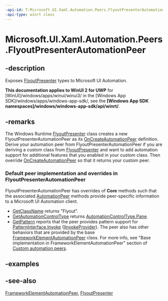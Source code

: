 ```yaml
---
-api-id: T:Microsoft.UI.Xaml.Automation.Peers.FlyoutPresenterAutomationPeer
-api-type: winrt class
---
```


<!-- Class syntax.
public class FlyoutPresenterAutomationPeer : Windows.UI.Xaml.Automation.Peers.FrameworkElementAutomationPeer, Windows.UI.Xaml.Automation.Peers.IFlyoutPresenterAutomationPeer
-->

# Microsoft.UI.Xaml.Automation.Peers.FlyoutPresenterAutomationPeer

## -description
Exposes [FlyoutPresenter](../microsoft.ui.xaml.controls/flyoutpresenter.md) types to Microsoft UI Automation.

**This documentation applies to WinUI 2 for UWP** for [WinUI]/windows/apps/winui/winui3/ in the [Windows App SDK]/windows/apps/windows-app-sdk/, see the **[Windows App SDK namespaces]/windows/windows-app-sdk/api/winrt/**.

## -remarks
The Windows Runtime  [FlyoutPresenter](../microsoft.ui.xaml.controls/flyoutpresenter.md) class creates a new FlyoutPresenterAutomationPeer as its [OnCreateAutomationPeer](../microsoft.ui.xaml/uielement_oncreateautomationpeer_1478162674.md) definition. Derive your automation peer from FlyoutPresenterAutomationPeer if you are deriving a custom class from [FlyoutPresenter](../microsoft.ui.xaml.controls/flyoutpresenter.md) and want to add automation support for additional features that you enabled in your custom class. Then override [OnCreateAutomationPeer](../microsoft.ui.xaml/uielement_oncreateautomationpeer_1478162674.md) so that it returns your custom peer.

### Default peer implementation and overrides in **FlyoutPresenterAutomationPeer**

FlyoutPresenterAutomationPeer has overrides of **Core** methods such that the associated [AutomationPeer](automationpeer.md) methods provide peer-specific information to a Microsoft UI Automation client.

+ [GetClassName](automationpeer_getclassname_614238974.md) returns "Flyout".
+ [GetAutomationControlType](automationpeer_getautomationcontroltype_1156384152.md) returns [AutomationControlType.Pane](automationcontroltype.md).
+ [GetPattern](automationpeer_getpattern_1700082720.md) reports that the peer provides pattern support for [PatternInterface.Invoke](patterninterface.md) ([IInvokeProvider](/windows/desktop/api/uiautomationcore/nn-uiautomationcore-iinvokeprovider)).
The peer also has other behaviors that are provided by the base [FrameworkElementAutomationPeer](frameworkelementautomationpeer.md) class. For more info, see "Base implementation in FrameworkElementAutomationPeer" section of [Custom automation peers](/windows/uwp/accessibility/custom-automation-peers).

## -examples

## -see-also
[FrameworkElementAutomationPeer](frameworkelementautomationpeer.md), [FlyoutPresenter](../microsoft.ui.xaml.controls/flyoutpresenter.md)

